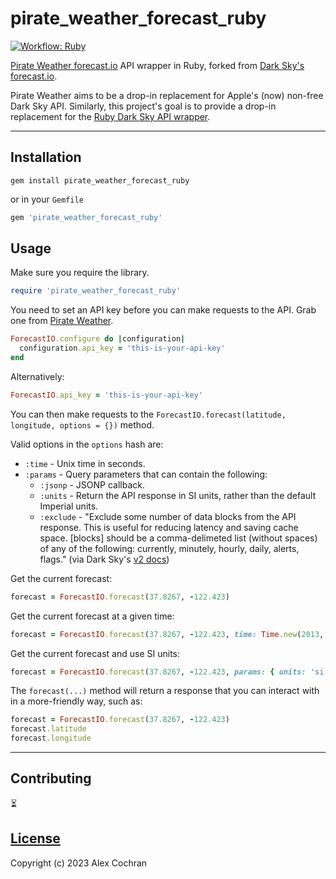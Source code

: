 # pirate_weather_forecast_ruby

[![Workflow: Ruby](https://github.com/alexcochran/pirate-weather-forecast-ruby/actions/workflows/main.yml/badge.svg)](https://github.com/alexcochran/pirate-weather-forecast-ruby/actions/workflows/main.yml)

[Pirate Weather forecast.io](https://pirateweather.net/en/latest/) API wrapper in Ruby, forked from
[Dark Sky's forecast.io](https://github.com/darkskyapp/forecast-ruby).

Pirate Weather aims to be a drop-in replacement for Apple's (now) non-free Dark Sky API. Similarly, this
project's goal is to provide a drop-in replacement for the [Ruby Dark Sky API wrapper](https://github.com/darkskyapp/forecast-ruby).

---

## Installation

`gem install pirate_weather_forecast_ruby`

or in your `Gemfile`

```ruby
gem 'pirate_weather_forecast_ruby'
```

## Usage

Make sure you require the library.

```ruby
require 'pirate_weather_forecast_ruby'
```

You need to set an API key before you can make requests to the API. Grab one from
[Pirate Weather](https://pirateweather.net/en/latest/).

```ruby
ForecastIO.configure do |configuration|
  configuration.api_key = 'this-is-your-api-key'
end
```

Alternatively:

```ruby
ForecastIO.api_key = 'this-is-your-api-key'
```

You can then make requests to the `ForecastIO.forecast(latitude, longitude, options = {})` method.

Valid options in the `options` hash are:

* `:time` - Unix time in seconds.
* `:params` - Query parameters that can contain the following:
  * `:jsonp` - JSONP callback.
  * `:units` - Return the API response in SI units, rather than the default Imperial units.
  * `:exclude` - "Exclude some number of data blocks from the API response. This is useful for reducing latency and saving cache space. [blocks] should be a comma-delimeted list (without spaces) of any of the following: currently, minutely, hourly, daily, alerts, flags." (via Dark Sky's [v2 docs](https://developer.forecast.io/docs/v2#changelog))

Get the current forecast:

```ruby
forecast = ForecastIO.forecast(37.8267, -122.423)
```

Get the current forecast at a given time:

```ruby
forecast = ForecastIO.forecast(37.8267, -122.423, time: Time.new(2013, 3, 11).to_i)
```

Get the current forecast and use SI units:

```ruby
forecast = ForecastIO.forecast(37.8267, -122.423, params: { units: 'si' })
```

The `forecast(...)` method will return a response that you can interact with in a more-friendly way, such as:

```ruby
forecast = ForecastIO.forecast(37.8267, -122.423)
forecast.latitude
forecast.longitude
```

---

## Contributing

⏳

## [License](./LICENSE)

Copyright (c) 2023 Alex Cochran
